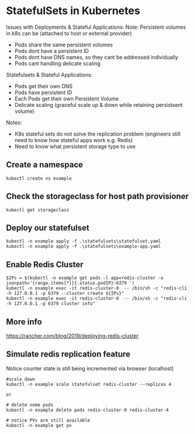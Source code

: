 # StatefulSets in Kubernetes

Issues with Deployments & Stateful Applications:
Note: Persistent volumes in k8s can be (attached to host or external provider)

- Pods share the same persistent volumes
- Pods dont have a persistent ID
- Pods dont have DNS names, so they cant be addressed individually
- Pods cant handling delicate scaling

Statefulsets & Stateful Applications:

- Pods get their own DNS
- Pods have persistent ID
- Each Pods get their own Persistent Volume
- Delicate scaling (graceful scale up & down while retaining persistsent volume)

Notes:

- K8s stateful sets do not solve the replication problem (engineers still need to know how stateful apps work e.g. Redis)
- Need to know what persistent storage type to use

## Create a namespace

```
kubectl create ns example
```

## Check the storageclass for host path provisioner

```
kubectl get storageclass
```

## Deploy our statefulset

```
kubectl -n example apply -f .\statefulsets\statefulset.yaml
kubectl -n example apply -f .\statefulsets\example-app.yaml
```

## Enable Redis Cluster

```
$IPs = $(kubectl -n example get pods -l app=redis-cluster -o jsonpath='{range.items[*]}{.status.podIP}:6379 ')
kubectl -n example exec -it redis-cluster-0  -- /bin/sh -c "redis-cli -h 127.0.0.1 -p 6379 --cluster create ${IPs}"
kubectl -n example exec -it redis-cluster-0  -- /bin/sh -c "redis-cli -h 127.0.0.1 -p 6379 cluster info"
```

## More info

https://rancher.com/blog/2019/deploying-redis-cluster

## Simulate redis replication feature

Notice counter state is still being incremented via browser (localhost)

```
#scale down
kubectl -n example scale statefulset redis-cluster --replicas 4

or

# delete some pods
kubectl -n example delete pods redis-cluster-0 redis-cluster-4

# notice PVs are still available
kubectl -n example get pv
```
